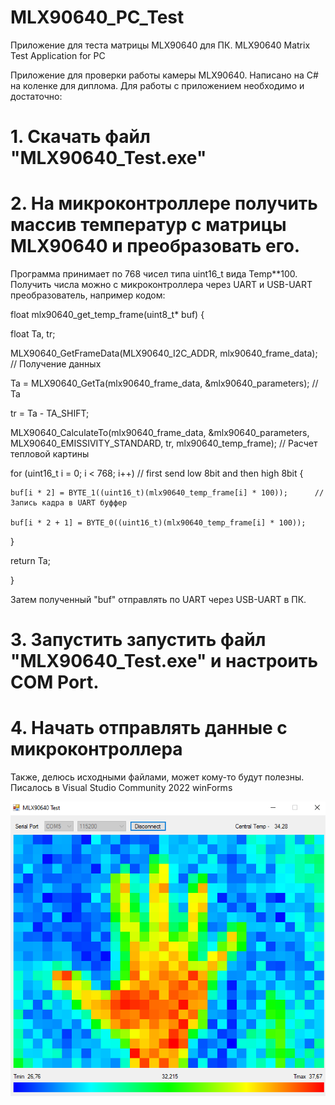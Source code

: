 # MLX90640_PC_Test
Приложение для теста матрицы MLX90640 для ПК. MLX90640 Matrix Test Application for PC

Приложение для проверки работы камеры MLX90640. Написано на C# на коленке для диплома.
Для работы с приложением необходимо и достаточно:
# 1. Скачать файл "MLX90640_Test.exe"
# 2. На микроконтроллере получить массив температур с матрицы MLX90640 и преобразовать его.
Программа принимает по 768 чисел типа uint16_t вида Temp**100.
Получить числа можно с микроконтроллера через UART и USB-UART преобразователь, например кодом:

float mlx90640_get_temp_frame(uint8_t* buf)
{

  float Ta, tr;
  
  MLX90640_GetFrameData(MLX90640_I2C_ADDR, mlx90640_frame_data); // Получение данных
  
  Ta = MLX90640_GetTa(mlx90640_frame_data, &mlx90640_parameters); // Ta
  
  tr = Ta - TA_SHIFT;
  
  MLX90640_CalculateTo(mlx90640_frame_data, &mlx90640_parameters, MLX90640_EMISSIVITY_STANDARD, tr, mlx90640_temp_frame); // Расчет тепловой картины
  
  for (uint16_t i = 0; i < 768; i++) // first send low 8bit and then high 8bit
  {
  
    buf[i * 2] = BYTE_1((uint16_t)(mlx90640_temp_frame[i] * 100));		// Запись кадра в UART буффер
    
    buf[i * 2 + 1] = BYTE_0((uint16_t)(mlx90640_temp_frame[i] * 100));
    
  }
  
  return Ta;
  
}

Затем полученный "buf" отправлять по UART через USB-UART в ПК.
# 3. Запустить запустить файл "MLX90640_Test.exe" и настроить COM Port.
# 4. Начать отправлять данные с микроконтроллера
Также, делюсь исходными файлами, может кому-то будут полезны. Писалось в Visual Studio Community 2022 winForms

![Иллюстрация к проекту](https://github.com/dkobrusev/MLX90640_PC_Test/blob/main/image_v2_1.png)
